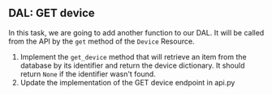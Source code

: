 ## DAL: GET device

In this task, we are going to add another function to our DAL. 
It will be called from the API by the `get` method of the `Device` Resource.

1. Implement the `get_device` method that will retrieve an item from the database by its identifier and return the device dictionary. It should return `None` if
the identifier wasn't found.
2. Update the implementation of the GET device endpoint in api.py
